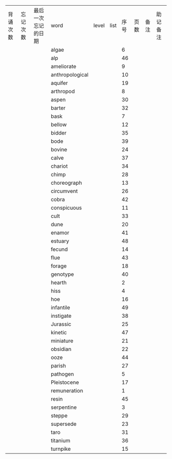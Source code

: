 |||||||||||
|:--|:--|:--|:--|:--|:--|:--|:--|:--|:--|
|背诵次数|忘记次数|最后一次忘记的日期|word|level|list|序号|页数|备注|助记备注|
||||algae|||6||||
||||alp|||46||||
||||ameliorate|||9||||
||||anthropological|||10||||
||||aquifer|||19||||
||||arthropod|||8||||
||||aspen|||30||||
||||barter|||32||||
||||bask|||7||||
||||bellow|||12||||
||||bidder|||35||||
||||bode|||39||||
||||bovine|||24||||
||||calve|||37||||
||||chariot|||34||||
||||chimp|||28||||
||||choreograph|||13||||
||||circumvent|||26||||
||||cobra|||42||||
||||conspicuous|||11||||
||||cult|||33||||
||||dune|||20||||
||||enamor|||41||||
||||estuary|||48||||
||||fecund|||14||||
||||flue|||43||||
||||forage|||18||||
||||genotype|||40||||
||||hearth|||2||||
||||hiss|||4||||
||||hoe|||16||||
||||infantile|||49||||
||||instigate|||38||||
||||Jurassic|||25||||
||||kinetic|||47||||
||||miniature|||21||||
||||obsidian|||22||||
||||ooze|||44||||
||||parish|||27||||
||||pathogen|||5||||
||||Pleistocene|||17||||
||||remuneration|||1||||
||||resin|||45||||
||||serpentine|||3||||
||||steppe|||29||||
||||supersede|||23||||
||||taro|||31||||
||||titanium|||36||||
||||turnpike|||15||||
